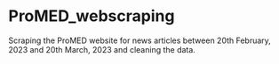 # ProMED_webscraping
Scraping the ProMED website for news articles between 20th February, 2023 and 20th March, 2023 and cleaning the data.
